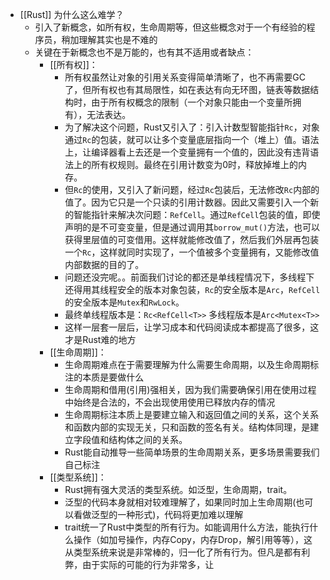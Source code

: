 - [[Rust]] 为什么这么难学？
	- 引入了新概念，如所有权，生命周期等，但这些概念对于一个有经验的程序员，稍加理解其实也是不难的
	- 关键在于新概念也不是万能的，也有其不适用或者缺点：
		- [[所有权]]：
			- 所有权虽然让对象的引用关系变得简单清晰了，也不再需要GC了，但所有权也有其局限性，如在表达有向无环图，链表等数据结构时，由于所有权概念的限制（一个对象只能由一个变量所拥有），无法表达。
			- 为了解决这个问题，Rust又引入了：引入计数型智能指针`Rc`，对象通过`Rc`的包装，就可以让多个变量底层指向一个（堆上）值。语法上，让编译器看上去还是一个变量拥有一个值的，因此没有违背语法上的所有权规则。最终在引用计数变为0时，释放掉堆上的内存。
			- 但`Rc`的使用，又引入了新问题，经过`Rc`包装后，无法修改`Rc`内部的值了。因为它只是一个只读的引用计数器。因此又需要引入一个新的智能指针来解决次问题：`RefCell`。通过`RefCell`包装的值，即使声明的是不可变变量，但是通过调用其`borrow_mut()`方法，也可以获得里层值的可变借用。这样就能修改值了，然后我们外层再包装一个`Rc`，这样就同时实现了，一个值被多个变量拥有，又能修改值内部数据的目的了。
			- 问题还没完呢。。前面我们讨论的都还是单线程情况下，多线程下还得用其线程安全的版本对象包装，`Rc`的安全版本是`Arc`，`RefCell`的安全版本是`Mutex`和`RwLock`。
			- 最终单线程版本是：`Rc<RefCell<T>>` 多线程版本是`Arc<Mutex<T>>`
			- 这样一层套一层后，让学习成本和代码阅读成本都提高了很多，这才是Rust难的地方
		- [[生命周期]]：
			- 生命周期难点在于需要理解为什么需要生命周期，以及生命周期标注的本质是要做什么
			- 生命周期和借用(引用)强相关，因为我们需要确保引用在使用过程中始终是合法的，不会出现使用使用已释放内存的情况
			- 生命周期标注本质上是要建立输入和返回值之间的关系，这个关系和函数内部的实现无关，只和函数的签名有关。结构体同理，是建立字段值和结构体之间的关系。
			- Rust能自动推导一些简单场景的生命周期关系，更多场景需要我们自己标注
		- [[类型系统]]：
			- Rust拥有强大灵活的类型系统。如泛型，生命周期，trait。
			- 泛型的代码本身就相对较难理解了，如果同时加上生命周期(也可以看做泛型的一种形式)，代码将更加难以理解
			- trait统一了Rust中类型的所有行为。如能调用什么方法，能执行什么操作（如加号操作，内存Copy，内存Drop，解引用等等），这从类型系统来说是非常棒的，归一化了所有行为。但凡是都有利弊，由于实际的可能的行为非常多，让